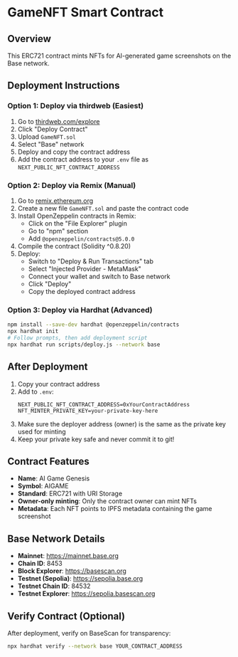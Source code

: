 # GameNFT Smart Contract

## Overview
This ERC721 contract mints NFTs for AI-generated game screenshots on the Base network.

## Deployment Instructions

### Option 1: Deploy via thirdweb (Easiest)
1. Go to [thirdweb.com/explore](https://thirdweb.com/explore)
2. Click "Deploy Contract"
3. Upload `GameNFT.sol`
4. Select "Base" network
5. Deploy and copy the contract address
6. Add the contract address to your `.env` file as `NEXT_PUBLIC_NFT_CONTRACT_ADDRESS`

### Option 2: Deploy via Remix (Manual)
1. Go to [remix.ethereum.org](https://remix.ethereum.org)
2. Create a new file `GameNFT.sol` and paste the contract code
3. Install OpenZeppelin contracts in Remix:
   - Click on the "File Explorer" plugin
   - Go to "npm" section
   - Add `@openzeppelin/contracts@5.0.0`
4. Compile the contract (Solidity ^0.8.20)
5. Deploy:
   - Switch to "Deploy & Run Transactions" tab
   - Select "Injected Provider - MetaMask"
   - Connect your wallet and switch to Base network
   - Click "Deploy"
   - Copy the deployed contract address

### Option 3: Deploy via Hardhat (Advanced)
```bash
npm install --save-dev hardhat @openzeppelin/contracts
npx hardhat init
# Follow prompts, then add deployment script
npx hardhat run scripts/deploy.js --network base
```

## After Deployment
1. Copy your contract address
2. Add to `.env`:
   ```
   NEXT_PUBLIC_NFT_CONTRACT_ADDRESS=0xYourContractAddress
   NFT_MINTER_PRIVATE_KEY=your-private-key-here
   ```
3. Make sure the deployer address (owner) is the same as the private key used for minting
4. Keep your private key safe and never commit it to git!

## Contract Features
- **Name**: AI Game Genesis
- **Symbol**: AIGAME
- **Standard**: ERC721 with URI Storage
- **Owner-only minting**: Only the contract owner can mint NFTs
- **Metadata**: Each NFT points to IPFS metadata containing the game screenshot

## Base Network Details
- **Mainnet**: https://mainnet.base.org
- **Chain ID**: 8453
- **Block Explorer**: https://basescan.org
- **Testnet (Sepolia)**: https://sepolia.base.org
- **Testnet Chain ID**: 84532
- **Testnet Explorer**: https://sepolia.basescan.org

## Verify Contract (Optional)
After deployment, verify on BaseScan for transparency:
```bash
npx hardhat verify --network base YOUR_CONTRACT_ADDRESS
```

